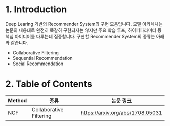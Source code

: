 # 1. Introduction
Deep Learing 기반의 Recommender System의 구현 모음입니다. 모델 아키텍처는 논문의 내용대로 완전히 똑같히 구현되지는 않지만 주요 학습 루프, 하이퍼파라미터 등 핵심 아이디어를 다루는데 집중합니다. 구현할 Recommender System의 종류는 아래와 같습니다.

- Collaborative Filtering
- Sequential Recommendation
- Social Recommendation

# 2. Table of Contents

|Method|종류|논문 링크|
|------|---|---|
|NCF|Collaborative Filtering|https://arxiv.org/abs/1708.05031|
